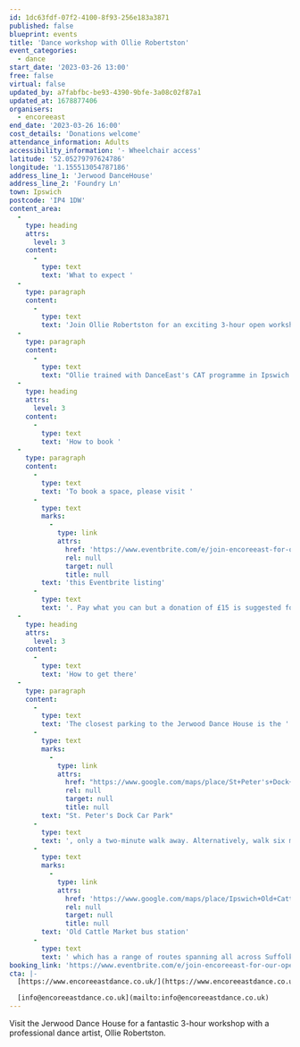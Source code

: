 ```yaml
---
id: 1dc63fdf-07f2-4100-8f93-256e183a3871
published: false
blueprint: events
title: 'Dance workshop with Ollie Robertston'
event_categories:
  - dance
start_date: '2023-03-26 13:00'
free: false
virtual: false
updated_by: a7fabfbc-be93-4390-9bfe-3a08c02f87a1
updated_at: 1678877406
organisers:
  - encoreeast
end_date: '2023-03-26 16:00'
cost_details: 'Donations welcome'
attendance_information: Adults
accessibility_information: '- Wheelchair access'
latitude: '52.05279797624786'
longitude: '1.155513054787186'
address_line_1: 'Jerwood DanceHouse'
address_line_2: 'Foundry Ln'
town: Ipswich
postcode: 'IP4 1DW'
content_area:
  -
    type: heading
    attrs:
      level: 3
    content:
      -
        type: text
        text: 'What to expect '
  -
    type: paragraph
    content:
      -
        type: text
        text: 'Join Ollie Robertston for an exciting 3-hour open workshop, finding more about dance and trying out some fun moves yourself!'
  -
    type: paragraph
    content:
      -
        type: text
        text: "Ollie trained with DanceEast's CAT programme in Ipswich before going to Northern School of Contemporary Dance in Leeds and graduating with a First Class Honours degree and went on to complete an MA with Distinction. He has developed his own movement language of release inspired floor work and worked with Brighton-based dance company James Wilton Dance for the last couple of years. "
  -
    type: heading
    attrs:
      level: 3
    content:
      -
        type: text
        text: 'How to book '
  -
    type: paragraph
    content:
      -
        type: text
        text: 'To book a space, please visit '
      -
        type: text
        marks:
          -
            type: link
            attrs:
              href: 'https://www.eventbrite.com/e/join-encoreeast-for-our-open-workshop-with-ollie-robertson-tickets-562077287297'
              rel: null
              target: null
              title: null
        text: 'this Eventbrite listing'
      -
        type: text
        text: '. Pay what you can but a donation of £15 is suggested for those that are able to support. '
  -
    type: heading
    attrs:
      level: 3
    content:
      -
        type: text
        text: 'How to get there'
  -
    type: paragraph
    content:
      -
        type: text
        text: 'The closest parking to the Jerwood Dance House is the '
      -
        type: text
        marks:
          -
            type: link
            attrs:
              href: "https://www.google.com/maps/place/St+Peter's+Dock+Car+Park/@52.0527079,1.1546055,17.83z/data=!4m14!1m7!3m6!1s0x47d9a02eaf0e1c2d:0xb6bfac416cd7440a!2sDanceEast!8m2!3d52.0527195!4d1.1554997!16s%2Fg%2F1td17335!3m5!1s0x47d9a02ebd54c7a1:0xeb0a43216f8c400b!8m2!3d52.0523796!4d1.1539305!16s%2Fg%2F11g9q64x5g"
              rel: null
              target: null
              title: null
        text: "St. Peter's Dock Car Park"
      -
        type: text
        text: ', only a two-minute walk away. Alternatively, walk six minutes to the '
      -
        type: text
        marks:
          -
            type: link
            attrs:
              href: 'https://www.google.com/maps/place/Ipswich+Old+Cattle+Market+bus+station/@52.0556549,1.1527819,17z/data=!3m1!4b1!4m6!3m5!1s0x47d9a02c8784159f:0x926e1f3e209fdcf7!8m2!3d52.0556549!4d1.1549706!16s%2Fm%2F063z_hl'
              rel: null
              target: null
              title: null
        text: 'Old Cattle Market bus station'
      -
        type: text
        text: ' which has a range of routes spanning all across Suffolk. '
booking_link: 'https://www.eventbrite.com/e/join-encoreeast-for-our-open-workshop-with-ollie-robertson-tickets-562077287297'
cta: |-
  [https://www.encoreeastdance.co.uk/](https://www.encoreeastdance.co.uk/)

  [info@encoreeastdance.co.uk](mailto:info@encoreeastdance.co.uk)
---
```

Visit the Jerwood Dance House for a fantastic 3-hour workshop with a professional dance artist, Ollie Robertston.